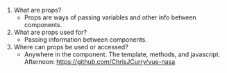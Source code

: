 1. What are props?
    - Props are ways of passing variables and other info between components.
2. What are props used for?
    - Passing information between components.
3. Where can props be used or accessed?
    -   Anywhere in the component. The template, methods, and javascript.
Afternoon: https://github.com/ChrisJCurry/vue-nasa